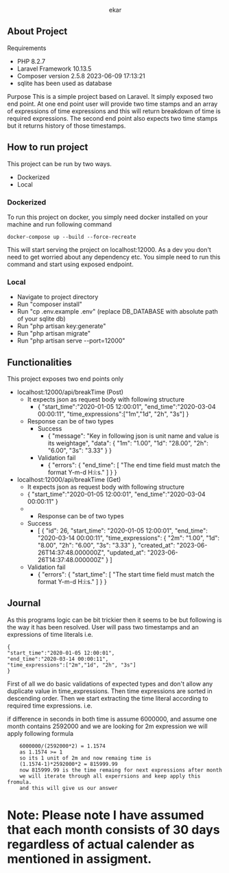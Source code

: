 <p align="center"><a>ekar</a></p>



## About Project

Requirements
- PHP 8.2.7
- Laravel Framework 10.13.5
- Composer version 2.5.8 2023-06-09 17:13:21
- sqlite has been used as database

Purpose
    This is a simple project based on Laravel. It simply exposed two end point.
    At one end point user will provide two time stamps and an array of expressions of 
    time expressions and this will return breakdown of time is required expressions.
    The second end point also expects two time stamps but it returns history of those 
    timestamps.


## How to run project

This project can be run by two ways. 
- Dockerized
- Local

### Dockerized

To run this project on docker, you simply need docker installed on your machine
and run following command

    docker-compose up --build --force-recreate

This will start serving the project on localhost:12000. As a dev you don't need to get
worried about any dependency etc. You simple need to run this command and start
using exposed endpoint.

### Local

- Navigate to project directory
- Run "composer install"
- Run "cp .env.example .env" (replace DB_DATABASE with absolute path of your sqlite db)
- Run "php artisan key:generate"
- Run "php artisan migrate"
- Run "php artisan serve --port=12000"



## Functionalities

This project exposes two end points only
- localhost:12000/api/breakTime (Post)
  - It expects json as request body with following structure
    - {
      "start_time":"2020-01-05 12:00:01",
      "end_time":"2020-03-04 00:00:11",
      "time_expressions":["1m","1d", "2h", "3s"]
      }
  - Response can be of two types
    - Success
      - {
        "message": "Key in following json is unit name and value is its weightage",
        "data": {
        "1m": "1.00",
        "1d": "28.00",
        "2h": "6.00",
        "3s": "3.33"
        }
        }
    - Validation fail
      - {
        "errors": {
        "end_time": [
        "The end time field must match the format Y-m-d H:i:s."
        ]
        }
        }
- localhost:12000/api/breakTime (Get)
  - It expects json as request body with following structure
  - {
    "start_time":"2020-01-05 12:00:01",
    "end_time":"2020-03-04 00:00:11"
    }
  - - Response can be of two types
  - Success
      - [
        {
        "id": 26,
        "start_time": "2020-01-05 12:00:01",
        "end_time": "2020-03-14 00:00:11",
        "time_expressions": {
        "2m": "1.00",
        "1d": "8.00",
        "2h": "6.00",
        "3s": "3.33"
        },
        "created_at": "2023-06-26T14:37:48.000000Z",
        "updated_at": "2023-06-26T14:37:48.000000Z"
        }
        ]
  - Validation fail
      - {
        "errors": {
        "start_time": [
        "The start time field must match the format Y-m-d H:i:s."
        ]
        }
        }

## Journal
As this programs logic can be bit trickier then it seems to be but following is the way
it has been resolved. User will pass two timestamps and an expressions of time literals
i.e.

    {
    "start_time":"2020-01-05 12:00:01",
    "end_time":"2020-03-14 00:00:11",
    "time_expressions":["2m","1d", "2h", "3s"]
    }

First of all we do basic validations of expected types and don't allow any duplicate value 
in time_expressions. Then time expressions are sorted in descending order. Then we start 
extracting the time literal according to required time expressions. i.e. 

if difference in seconds in both time is assume 6000000, and assume one month contains
2592000 and we are looking for 2m expression we will apply following formula

        6000000/(2592000*2) = 1.1574
        as 1.1574 >= 1
        so its 1 unit of 2m and now remaing time is
        (1.1574-1)*2592000*2 = 815999.99
        now 815999.99 is the time remaing for next expressions after month
        we will iterate through all experrsions and keep apply this fromula.
        and this will give us our answer

# Note: Please note I have assumed that each month consists of 30 days regardless of actual calender as mentioned in assigment.





